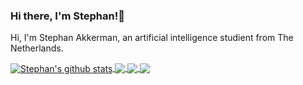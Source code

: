 ### Hi there, I'm Stephan!👋

Hi, I'm Stephan Akkerman, an artificial intelligence studient from The Netherlands.



<!-- [![Stephan's GitHub stats](https://github-readme-stats.vercel.app/api?username=StephanAkkerman)](https://github.com/anuraghazra/github-readme-stats) -->

<a href="https://github.com/anuraghazra/github-readme-stats">
  <img align="center" src="https://github-readme-stats.vercel.app/api?username=StephanAkkerman&show_icons=true&include_all_commits=true&theme=material-palenight" alt="Stephan's github stats" />
</a>
<a href="https://github.com/anuraghazra/github-readme-stats">
  <img align="center" src="https://github-readme-stats.vercel.app/api/top-langs/?username=StephanAkkerman&layout=compact&theme=material-palenight" />
</a>

<a href="https://github.com/anuraghazra/github-readme-stats">
  <img align="center" src="https://github-readme-stats.vercel.app/api/pin/?username=StephanAkkerman&repo=github-readme-stats&theme=material-palenight" />
</a>    
<a href="https://github.com/anuraghazra/anuraghazra.github.io">
  <img align="center" src="https://github-readme-stats.vercel.app/api/pin/?username=StephanAkkerman&repo=anuraghazra.github.io&theme=material-palenight" />
</a>
